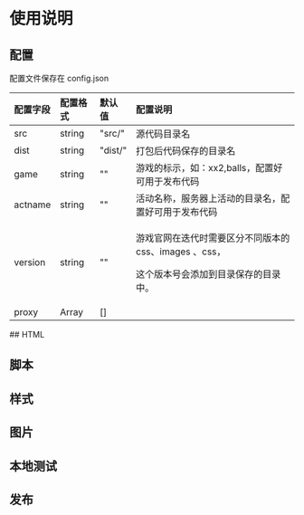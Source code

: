 # 使用说明

## 配置

配置文件保存在 config.json

<table>
  <thead>
    <tr>
      <th style="text-align:left">&#x914D;&#x7F6E;&#x5B57;&#x6BB5;</th>
      <th style="text-align:left">&#x914D;&#x7F6E;&#x683C;&#x5F0F;</th>
      <th style="text-align:left">&#x9ED8;&#x8BA4;&#x503C;</th>
      <th style="text-align:left">&#x914D;&#x7F6E;&#x8BF4;&#x660E;</th>
    </tr>
  </thead>
  <tbody>
    <tr>
      <td style="text-align:left">src</td>
      <td style="text-align:left">string</td>
      <td style="text-align:left">&quot;src/&quot;</td>
      <td style="text-align:left">&#x6E90;&#x4EE3;&#x7801;&#x76EE;&#x5F55;&#x540D;</td>
    </tr>
    <tr>
      <td style="text-align:left">dist</td>
      <td style="text-align:left">string</td>
      <td style="text-align:left">&quot;dist/&quot;</td>
      <td style="text-align:left">&#x6253;&#x5305;&#x540E;&#x4EE3;&#x7801;&#x4FDD;&#x5B58;&#x7684;&#x76EE;&#x5F55;&#x540D;</td>
    </tr>
    <tr>
      <td style="text-align:left">game</td>
      <td style="text-align:left">string</td>
      <td style="text-align:left">&quot;&quot;</td>
      <td style="text-align:left">&#x6E38;&#x620F;&#x7684;&#x6807;&#x793A;&#xFF0C;&#x5982;&#xFF1A;xx2,balls&#xFF0C;&#x914D;&#x7F6E;&#x597D;&#x53EF;&#x7528;&#x4E8E;&#x53D1;&#x5E03;&#x4EE3;&#x7801;</td>
    </tr>
    <tr>
      <td style="text-align:left">actname</td>
      <td style="text-align:left">string</td>
      <td style="text-align:left">&quot;&quot;</td>
      <td style="text-align:left">&#x6D3B;&#x52A8;&#x540D;&#x79F0;&#xFF0C;&#x670D;&#x52A1;&#x5668;&#x4E0A;&#x6D3B;&#x52A8;&#x7684;&#x76EE;&#x5F55;&#x540D;&#xFF0C;&#x914D;&#x7F6E;&#x597D;&#x53EF;&#x7528;&#x4E8E;&#x53D1;&#x5E03;&#x4EE3;&#x7801;</td>
    </tr>
    <tr>
      <td style="text-align:left">version</td>
      <td style="text-align:left">string</td>
      <td style="text-align:left">&quot;&quot;</td>
      <td style="text-align:left">
        <p>&#x6E38;&#x620F;&#x5B98;&#x7F51;&#x5728;&#x8FED;&#x4EE3;&#x65F6;&#x9700;&#x8981;&#x533A;&#x5206;&#x4E0D;&#x540C;&#x7248;&#x672C;&#x7684;css&#x3001;images
          &#x3001;css&#xFF0C;</p>
        <p>&#x8FD9;&#x4E2A;&#x7248;&#x672C;&#x53F7;&#x4F1A;&#x6DFB;&#x52A0;&#x5230;&#x76EE;&#x5F55;&#x4FDD;&#x5B58;&#x7684;&#x76EE;&#x5F55;&#x4E2D;&#x3002;</p>
      </td>
    </tr>
    <tr>
      <td style="text-align:left">proxy</td>
      <td style="text-align:left">Array</td>
      <td style="text-align:left">[]</td>
      <td style="text-align:left"></td>
    </tr>
  </tbody>
</table>## HTML

## 脚本

## 样式

## 图片

## 本地测试

## 发布

##   


